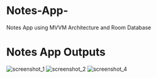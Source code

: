 # Notes-App-
Notes App using MVVM Architecture and Room Database 

# Notes App Outputs 
![screenshot_1](https://user-images.githubusercontent.com/101027510/205227317-f78776dd-f0b0-408e-bcc4-eb6213611b8a.png)
![screenshot_2](https://user-images.githubusercontent.com/101027510/205227332-c6905f89-8ad9-4992-a313-3b4a07209175.png)
![screenshot_4](https://user-images.githubusercontent.com/101027510/205227341-9b563cee-ea3d-4c16-a92a-d9af0bbf5b6d.png)
